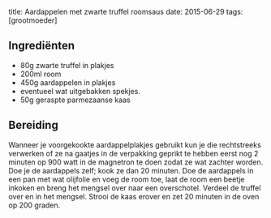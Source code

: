 title: Aardappelen met zwarte truffel roomsaus
date: 2015-06-29
tags: [grootmoeder]

## Ingrediënten
- 80g zwarte truffel in plakjes
- 200ml room
- 450g aardappelen in plakjes
- eventueel wat uitgebakken spekjes.
- 50g geraspte parmezaanse kaas

## Bereiding
Wanneer je voorgekookte aardappelplakjes gebruikt kun je die rechtstreeks verwerken of ze na gaatjes in de verpakking geprikt te hebben eerst nog 2 minuten op 900 watt in de magnetron te doen zodat ze wat zachter worden. Doe je de aardappels zelf; kook ze dan 20 minuten.
Doe de aardappels in een pan met wat olijfolie en voeg de room toe, laat de room een beetje inkoken en breng het mengsel over naar een overschotel. Verdeel de truffel over en in het mengsel. Strooi de kaas erover en zet 20 minuten in de oven op 200 graden.